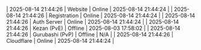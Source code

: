 | 2025-08-14 21:44:26 | Website | Online | 2025-08-14 21:44:24 |
| 2025-08-14 21:44:26 | Registration | Online | 2025-08-14 21:44:24 |
| 2025-08-14 21:44:26 | Auth Server | Online | 2025-08-14 21:44:24 |
| 2025-08-14 21:44:26 | Kezan (PvE) | Offline | 2025-08-03 17:58:02 |
| 2025-08-14 21:44:26 | Gurubashi (PvP) | Offline | N/A |
| 2025-08-14 21:44:26 | Cloudflare | Online | 2025-08-14 21:44:24 |
